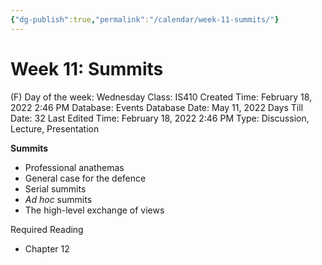 ```yaml
---
{"dg-publish":true,"permalink":"/calendar/week-11-summits/"}
---
```


# Week 11: Summits

(F) Day of the week: Wednesday
Class: IS410
Created Time: February 18, 2022 2:46 PM
Database: Events Database
Date: May 11, 2022
Days Till Date: 32
Last Edited Time: February 18, 2022 2:46 PM
Type: Discussion, Lecture, Presentation

**Summits**

- Professional anathemas
- General case for the defence
- Serial summits
- *Ad hoc* summits
- The high-level exchange of views

Required Reading

- Chapter 12
